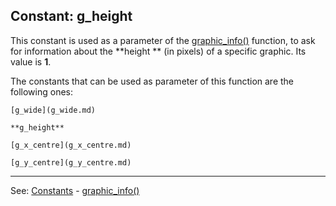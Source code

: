 Constant: **g_height**
---------------------------------------


This constant is used as a parameter of the [graphic_info()](graphic_info().md) function,
to ask for information about the **height ** (in pixels) of a specific graphic.
Its value is **1**.

The constants that can be used as parameter of this function are the following ones:

    [g_wide](g_wide.md)

    **g_height**

    [g_x_centre](g_x_centre.md)

    [g_y_centre](g_y_centre.md)


---------------------------------------
See: [Constants](constants_predefined.md) - [graphic_info()](graphic_info().md)

